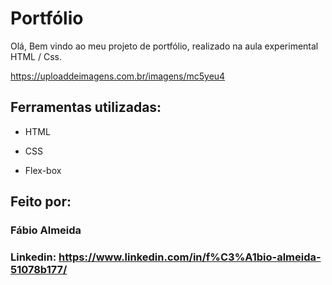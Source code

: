 # Portfólio 

Olá, Bem vindo ao meu projeto de portfólio, realizado na aula experimental HTML / Css.

https://uploaddeimagens.com.br/imagens/mc5yeu4

## Ferramentas utilizadas:

* HTML

* CSS

* Flex-box

## Feito por:

### Fábio Almeida

### Linkedin: https://www.linkedin.com/in/f%C3%A1bio-almeida-51078b177/

```
